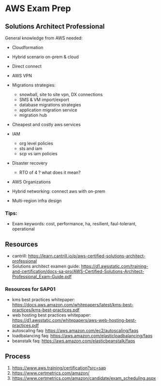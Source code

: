 # AWS Exam Prep

## Solutions Architect Professional

General knowledge from AWS needed:

- Cloudformation

- Hybrid scenario on-prem & cloud
- Direct connect
- AWS VPN

- Migrations strategies:
  - snowball, site to site vpn, DX connections
  - SMS & VM import/export
  - database migrations strategies
  - application migration service
  - migration hub
- Cheapest and costly aws services
- IAM
  - org level policies
  - sts and iam
  - scp vs iam policies
- Disaster recovery

  - RTO of 4 ? what does it mean?

- AWS Organizations
- Hybrid networking: connect aws with on-prem
- Multi-region infra design

### Tips:

- Exam keywords: cost, performance, ha, resilient, faul-tolerant, operational

## Resources

- cantrill: https://learn.cantrill.io/p/aws-certified-solutions-architect-professional
- Solutions architect examen guide: https://d1.awsstatic.com/training-and-certification/docs-sa-pro/AWS-Certified-Solutions-Architect-Professional_Exam-Guide.pdf

### Resources for SAP01

- kms best practices whitepaper: https://docs.aws.amazon.com/whitepapers/latest/kms-best-practices/kms-best-practices.pdf
- web hosting best practices whitepaper: https://d1.awsstatic.com/whitepapers/aws-web-hosting-best-practices.pdf
- autoscaling faq: https://aws.amazon.com/ec2/autoscaling/faqs
- loadbalancing faq: https://aws.amazon.com/elasticloadbalancing/faqs
- beanstalk faq: https://aws.amazon.com/elasticbeanstalk/faqs

## Process

1. https://www.aws.training/certification?src=sap
2. https://www.certmetrics.com/amazon/
3. https://www.certmetrics.com/amazon/candidate/exam_scheduling.aspx
